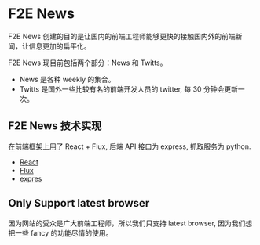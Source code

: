 # F2E News

F2E News 创建的目的是让国内的前端工程师能够更快的接触国内外的前端新闻，让信息更加的扁平化。

F2E News 现目前包括两个部分：News 和 Twitts。
* News 是各种 weekly 的集合。
* Twitts 是国外一些比较有名的前端开发人员的 twitter, 每 30 分钟会更新一次。


## F2E News 技术实现
在前端框架上用了 React + Flux, 后端 API 接口为 express, 抓取服务为 python.
* [React](http://facebook.github.io/react/)
* [Flux](http://facebook.github.io/flux/docs/overview.html)
* [expres](http://expressjs.com/)


## Only Support latest browser
因为网站的受众是广大前端工程师，所以我们只支持 latest browser, 因为我们想把一些 fancy 的功能尽情的使用。

